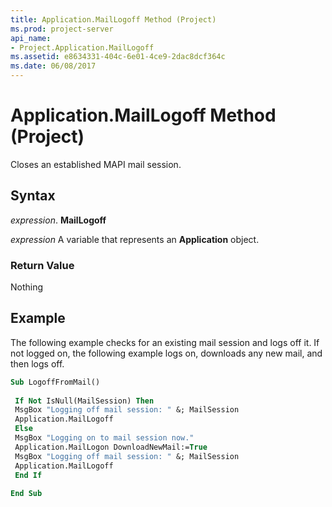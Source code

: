 ```yaml
---
title: Application.MailLogoff Method (Project)
ms.prod: project-server
api_name:
- Project.Application.MailLogoff
ms.assetid: e8634331-404c-6e01-4ce9-2dac8dcf364c
ms.date: 06/08/2017
---
```



# Application.MailLogoff Method (Project)

Closes an established MAPI mail session.


## Syntax

 _expression_. **MailLogoff**

 _expression_ A variable that represents an **Application** object.


### Return Value

Nothing


## Example

The following example checks for an existing mail session and logs off it. If not logged on, the following example logs on, downloads any new mail, and then logs off.


```vb
Sub LogoffFromMail() 
 
 If Not IsNull(MailSession) Then 
 MsgBox "Logging off mail session: " &; MailSession 
 Application.MailLogoff 
 Else 
 MsgBox "Logging on to mail session now." 
 Application.MailLogon DownloadNewMail:=True 
 MsgBox "Logging off mail session: " &; MailSession 
 Application.MailLogoff 
 End If 
 
End Sub
```


